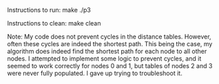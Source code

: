 Instructions to run:
	make
	./p3

Instructions to clean:
	make clean

Note:
My code does not prevent cycles in the distance tables. However, often these cycles are indeed the shortest path. This being the case, my algorithm does
indeed find the shortest path for each node to all other nodes. I attempted to implement some logic to prevent cycles, and it seemed to work correctly for
nodes 0 and 1, but tables of nodes 2 and 3 were never fully populated. I gave up trying to troubleshoot it.
 
